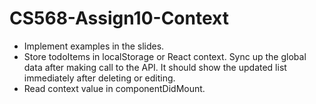 # CS568-Assign10-Context
- Implement examples in the slides.
- Store todoItems in localStorage or React context. Sync up the global data after making call to the API. It should show the updated list immediately after deleting or editing. 
- Read context value in componentDidMount.
